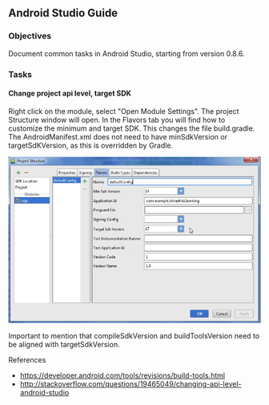 ## Android Studio Guide

### Objectives
Document common tasks in Android Studio, starting from version 0.8.6.

### Tasks

#### Change project api level, target SDK
Right click on the module, select "Open Module Settings". The project Structure window will open. In the Flavors tab you will find how to customize the minimum and target SDK. This changes the file build.gradle. The AndroidManifest.xml does not need to have minSdkVersion or targetSdKVersion, as this is overridden by Gradle.

![Configure target SDK](/images/img0001.jpg)

Important to mention that   compileSdkVersion and buildToolsVersion need to be aligned with targetSdkVersion.

References

- https://developer.android.com/tools/revisions/build-tools.html
- http://stackoverflow.com/questions/19465049/changing-api-level-android-studio

